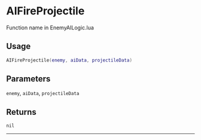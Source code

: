 # AIFireProjectile
Function name in EnemyAILogic.lua
## Usage
```lua
AIFireProjectile(enemy, aiData, projectileData)
```
## Parameters
`enemy`, `aiData`, `projectileData`
## Returns
`nil`

---